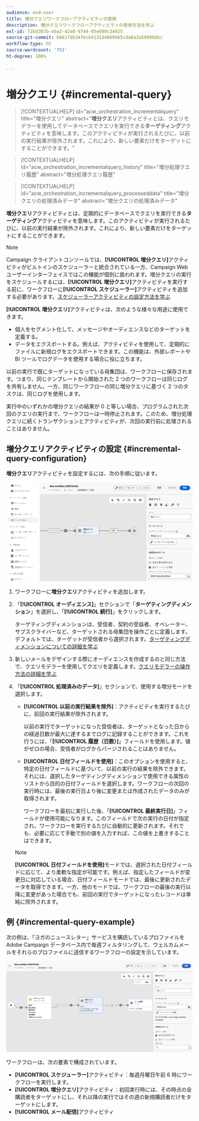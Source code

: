 ```yaml
---
audience: end-user
title: 増分クエリワークフローアクティビティの使用
description: 増分クエリワークフローアクティビティの使用方法を学ぶ
exl-id: 72bd307b-eba2-42a0-9744-05e089c34925
source-git-commit: bb61fdb34fecb4131d4069965cda8a3a5099b6bc
workflow-type: ht
source-wordcount: '751'
ht-degree: 100%

---
```


# 増分クエリ {#incremental-query}



>[!CONTEXTUALHELP]
>id="acw_orchestration_incrementalquery"
>title="増分クエリ"
>abstract="**増分クエリ**&#x200B;アクティビティとは、クエリモデラーを使用してデータベースでクエリを実行できる&#x200B;**ターゲティング**&#x200B;アクティビティを意味します。このアクティビティが実行されるたびに、以前の実行結果が除外されます。これにより、新しい要素だけをターゲットにすることができます。"

>[!CONTEXTUALHELP]
>id="acw_orchestration_incrementalquery_history"
>title="増分処理クエリ履歴"
>abstract="増分処理クエリ履歴"

>[!CONTEXTUALHELP]
>id="acw_orchestration_incrementalquery_processeddata"
>title="増分クエリの処理済みデータ"
>abstract="増分クエリの処理済みデータ"

**増分クエリ**&#x200B;アクティビティとは、定期的にデータベースでクエリを実行できる&#x200B;**ターゲティング**&#x200B;アクティビティを意味します。このアクティビティが実行されるたびに、以前の実行結果が除外されます。これにより、新しい要素だけをターゲットにすることができます。

>[!NOTE]
>
>Campaign クライアントコンソールでは、**[!UICONTROL 増分クエリ]**&#x200B;アクティビティがビルトインのスケジューラーと統合されている一方、Campaign Web ユーザーインターフェイスではこの機能が個別に扱われます。増分クエリの実行をスケジュールするには、**[!UICONTROL 増分クエリ]**&#x200B;アクティビティを実行する前に、ワークフローに&#x200B;**[!UICONTROL スケジューラー]**&#x200B;アクティビティを追加する必要があります。[スケジューラーアクティビティの設定方法を学ぶ](scheduler.md)

**[!UICONTROL 増分クエリ]**&#x200B;アクティビティは、次のような様々な用途に使用できます。

* 個人をセグメント化して、メッセージやオーディエンスなどのターゲットを定義する。
* データをエクスポートする。例えば、アクティビティを使用して、定期的にファイルに新規ログをエクスポートできます。この機能は、外部レポートや BI ツールでログデータを使用する場合に役に立ちます。

以前の実行で既にターゲットになっている母集団は、ワークフローに保存されます。つまり、同じテンプレートから開始された 2 つのワークフローは同じログを共有しません。一方、同じワークフローの同じ増分クエリに基づく 2 つのタスクは、同じログを使用します。

実行中のいずれかの増分クエリの結果が 0 と等しい場合、プログラムされた次回のクエリの実行まで、ワークフローは一時停止されます。このため、増分処理クエリに続くトランザクションとアクティビティが、次回の実行前に処理されることはありません。

## 増分クエリアクティビティの設定 {#incremental-query-configuration}

**増分クエリ**&#x200B;アクティビティを設定するには、次の手順に従います。

![](../assets/incremental-query.png)

1. ワークフローに&#x200B;**増分クエリ**&#x200B;アクティビティを追加します。

1. 「**[!UICONTROL オーディエンス]**」セクションで「**ターゲティングディメンション**」を選択し、「**[!UICONTROL 続行]**」をクリックします。

   ターゲティングディメンションは、受信者、契約の受益者、オペレーター、サブスクライバーなど、ターゲットされる母集団を操作ごとに定義します。デフォルトでは、ターゲットが受信者から選択されます。[ターゲティングディメンションについての詳細を学ぶ](../../audience/about-recipients.md#targeting-dimensions)

1. 新しいメールをデザインする際にオーディエンスを作成するのと同じ方法で、クエリモデラーを使用してクエリを定義します。[クエリモデラーの操作方法の詳細を学ぶ](../../query/query-modeler-overview.md)

1. 「**[!UICONTROL 処理済みのデータ]**」セクションで、使用する増分モードを選択します。

   * **[!UICONTROL 以前の実行結果を除外]**：アクティビティを実行するたびに、前回の実行結果が除外されます。

     以前の実行でターゲットになった受信者は、ターゲットとなった日からの経過日数が最大に達するまでログに記録することができます。これを行うには、「**[!UICONTROL 履歴（日数）]**」フィールドを使用します。値がゼロの場合、受信者がログからパージされることはありません。

   * **[!UICONTROL 日付フィールドを使用]**：このオプションを使用すると、特定の日付フィールドに基づいて、以前の実行の結果を除外できます。それには、選択したターゲティングディメンションで使用できる属性のリストから目的の日付フィールドを選択します。ワークフローの次回の実行時には、最後の実行日より後に変更または作成されたデータのみが取得されます。

     ワークフローを最初に実行した後、「**[!UICONTROL 最終実行日]**」フィールドが使用可能になります。このフィールドで次の実行の日付が指定され、ワークフローを実行するたびに自動的に更新されます。それでも、必要に応じて手動で別の値を入力すれば、この値を上書きすることはできます。

   >[!NOTE]
   >
   >**[!UICONTROL 日付フィールドを使用]**&#x200B;モードでは、選択された日付フィールドに応じて、より柔軟な指定が可能です。例えば、指定したフィールドが変更日に対応している場合、日付フィールドモードでは、最後に更新されたデータを取得できます。一方、他のモードでは、ワークフローの最後の実行以降に変更があった場合でも、前回の実行でターゲットになったレコードは単純に除外されます。

## 例 {#incremental-query-example}

次の例は、「ヨガのニュースレター」サービスを購読しているプロファイルを Adobe Campaign データベース内で毎週フィルタリングして、ウェルカムメールをそれらのプロファイルに送信するワークフローの設定を示しています。

![](../assets/incremental-query-example.png)

ワークフローは、次の要素で構成されています。

* **[!UICONTROL スケジューラー]**&#x200B;アクティビティ：毎週月曜日午前 6 時にワークフローを実行します。
* **[!UICONTROL 増分クエリ]**&#x200B;アクティビティ：初回実行時には、その時点の全購読者をターゲットにし、それ以降の実行ではその週の新規購読者だけをターゲットにします。
* **[!UICONTROL メール配信]**&#x200B;アクティビティ
